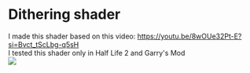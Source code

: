 # Dithering shader
I made this shader based on this video: https://youtu.be/8wOUe32Pt-E?si=Bvct_tScLbg-q5sH  
I tested this shader only in Half Life 2 and Garry's Mod  
![](https://github.com/kvadratplusplus/dither_shader/screen.png)
